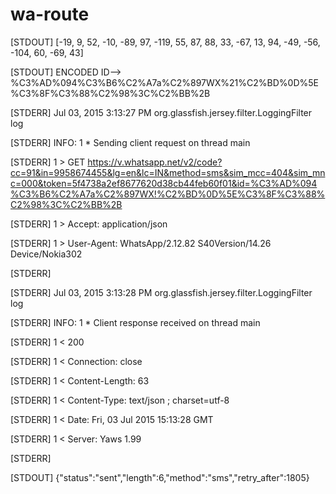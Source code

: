 # wa-route
[STDOUT] [-19, 9, 52, -10, -89, 97, -119, 55, 87, 88, 33, -67, 13, 94, -49, -56, -104, 60, -69, 43]

[STDOUT] ENCODED ID--> %C3%AD%094%C3%B6%C2%A7a%C2%897WX%21%C2%BD%0D%5E%C3%8F%C3%88%C2%98%3C%C2%BB%2B

[STDERR] Jul 03, 2015 3:13:27 PM org.glassfish.jersey.filter.LoggingFilter log

[STDERR] INFO: 1 * Sending client request on thread main

[STDERR] 1 > GET https://v.whatsapp.net/v2/code?cc=91&in=9958674455&lg=en&lc=IN&method=sms&sim_mcc=404&sim_mnc=000&token=5f4738a2ef8677620d38cb44feb60f01&id=%C3%AD%094%C3%B6%C2%A7a%C2%897WX!%C2%BD%0D%5E%C3%8F%C3%88%C2%98%3C%C2%BB%2B

[STDERR] 1 > Accept: application/json

[STDERR] 1 > User-Agent: WhatsApp/2.12.82 S40Version/14.26 Device/Nokia302

[STDERR] 

[STDERR] Jul 03, 2015 3:13:28 PM org.glassfish.jersey.filter.LoggingFilter log

[STDERR] INFO: 1 * Client response received on thread main

[STDERR] 1 < 200

[STDERR] 1 < Connection: close

[STDERR] 1 < Content-Length: 63

[STDERR] 1 < Content-Type: text/json ; charset=utf-8

[STDERR] 1 < Date: Fri, 03 Jul 2015 15:13:28 GMT

[STDERR] 1 < Server: Yaws 1.99

[STDERR] 

[STDOUT] {"status":"sent","length":6,"method":"sms","retry_after":1805}
